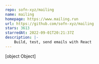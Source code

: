 ```yaml
---
repo: sofn-xyz/mailing
name: mailing
homepage: https://www.mailing.run
url: https://github.com/sofn-xyz/mailing
stars: 3613
starredAt: 2022-09-01T20:21:37Z
description: |-
    Build, test, send emails with React
---
```


[object Object]
